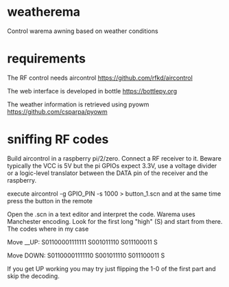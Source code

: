 # weatherema
Control warema awning based on weather conditions

# requirements
The RF control needs aircontrol https://github.com/rfkd/aircontrol

The web interface is developed in bottle https://bottlepy.org

The weather information is retrieved using pyowm https://github.com/csparpa/pyowm

# sniffing RF codes
Build aircontrol in a raspberry pi/2/zero. Connect a RF receiver to it.
Beware typically the VCC is 5V but the pi GPIOs expect 3.3V, use a voltage divider or a logic-level translator between 
the DATA pin of the receiver and the raspberry.

execute 
aircontrol -g GPIO_PIN -s 1000 > button_1.scn
and at the same time press the button in the remote

Open the .scn in a text editor and interpret the code. Warema uses Manchester encoding. Look for the first long 
"high" (S) and start from there. The codes where in my case

Move __UP: S01100001111111 S001011110 S011100011 S

Move DOWN: S01100001111110 S001011110 S011100011 S

If you get UP working you may try just flipping the 1-0 of the first part and skip the decoding.
